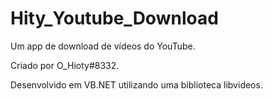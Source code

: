 # Hity_Youtube_Download

Um app de download de vídeos do YouTube.

Criado por O_Hioty#8332.

Desenvolvido em VB.NET utilizando uma biblioteca libvideos.

